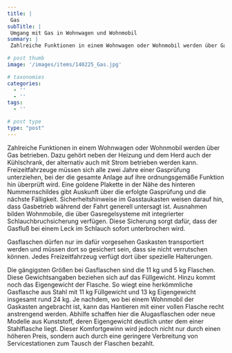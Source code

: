 ```yaml
---
title: |
 Gas
subTitle: |
 Umgang mit Gas in Wohnwagen und Wohnmobil
summary: |
 Zahlreiche Funktionen in einem Wohnwagen oder Wohnmobil werden über Gas betrieben. Dazu gehört neben der Heizung und dem Herd auch der Kühlschrank, der alternativ auch mit Strom betrieben werden kann. Freizeitfahrzeuge müssen sich alle zwei Jahre einer Gasprüfung unterziehen, bei der die gesamte Anlage

# post thumb
image: '/images/items/140225_Gas.jpg'

# taxonomies
categories: 
  - ''
  - ''
tags:
  - ''

# post type
type: "post"
---
```


Zahlreiche Funktionen in einem Wohnwagen oder Wohnmobil werden über Gas betrieben. Dazu gehört neben der Heizung und dem Herd auch der Kühlschrank, der alternativ auch mit Strom betrieben werden kann. Freizeitfahrzeuge müssen sich alle zwei Jahre einer Gasprüfung unterziehen, bei der die gesamte Anlage auf ihre ordnungsgemäße Funktion hin überprüft wird. Eine goldene Plakette in der Nähe des hinteren Nummernschildes gibt Auskunft über die erfolgte Gasprüfung und die nächste Fälligkeit. Sicherheitshinweise im Gasstaukasten weisen darauf hin, dass Gasbetrieb während der Fahrt generell untersagt ist. Ausnahmen bilden Wohnmobile, die über Gasregelsysteme mit integrierter Schlauchbruchsicherung verfügen. Diese Sicherung sorgt dafür, dass der Gasfluß bei einem Leck im Schlauch sofort unterbrochen wird.  

 Gasflaschen dürfen nur im dafür vorgesehen Gaskasten transportiert werden und müssen dort so gesichert sein, dass sie nicht verrutschen können. Jedes Freizeitfahrzeug verfügt dort über spezielle Halterungen.  

 Die gängigsten Größen bei Gasflaschen sind die 11 kg und 5 kg Flaschen. Diese Gewichtsangaben beziehen sich auf das Füllgewicht. Hinzu kommt noch das Eigengewicht der Flasche. So wiegt eine herkömmliche Gasflasche aus Stahl mit 11 kg Füllgewicht und 13 kg Eigengewicht insgesamt rund 24 kg. Je nachdem, wo bei einem Wohnmobil der Gaskasten angebracht ist, kann das Hantieren mit einer vollen Flasche recht anstrengend werden. Abhilfe schaffen hier die Alugasflaschen oder neue Modelle aus Kunststoff, deren Eigengewicht deutlich unter dem einer Stahlflasche liegt. Dieser Komfortgewinn wird jedoch nicht nur durch einen höheren Preis, sondern auch durch eine geringere Verbreitung von Servicestationen zum Tausch der Flaschen bezahlt.